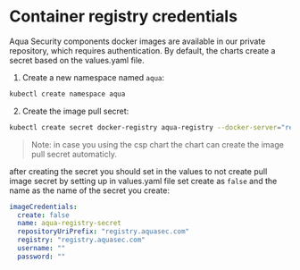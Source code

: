 # Container registry credentials

Aqua Security components docker images are available in our private repository, which requires authentication. By default, the charts create a secret based on the values.yaml file.

1. Create a new namespace named `aqua`:

```bash
kubectl create namespace aqua
```

2. Create the image pull secret:

```bash
kubectl create secret docker-registry aqua-registry --docker-server="registry.aquasec.com" --namespace aqua --docker-username="user@example.com" --docker-password="<Password>" --docker-email="user@example.com"
```

> Note: in case you using the csp chart the chart can create the image pull secret automaticly.

after creating the secret you should set in the values to not create pull image secret by setting up in values.yaml file
set create as `false` and the name as the name of the secret you create:

```yaml
imageCredentials:
  create: false
  name: aqua-registry-secret
  repositoryUriPrefix: "registry.aquasec.com" 
  registry: "registry.aquasec.com"
  username: ""
  password: ""
```